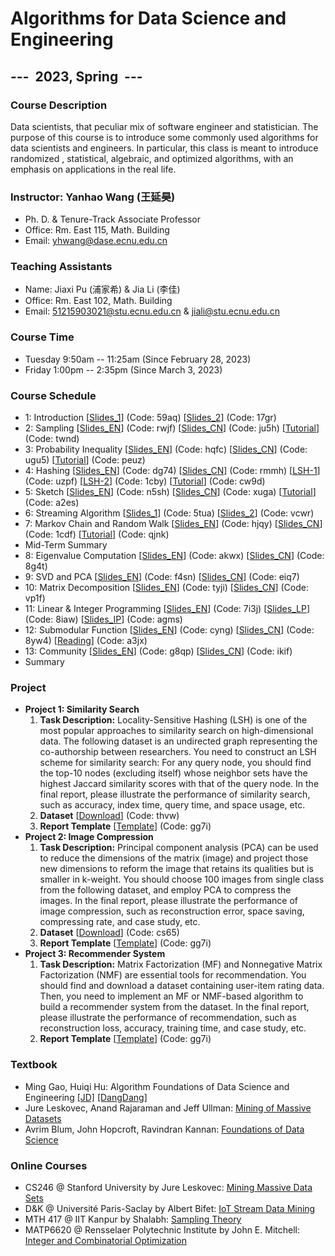 # Algorithms for Data Science and Engineering

## ---  2023, Spring  ---

### Course Description

Data scientists, that peculiar mix of software engineer and statistician. The purpose of this course is to introduce some commonly used algorithms for data scientists and engineers. In particular, this class is meant to introduce randomized , statistical, algebraic, and optimized algorithms, with an emphasis on applications in the real life.

### Instructor: Yanhao Wang (王延昊)

- Ph. D. & Tenure-Track Associate Professor
- Office: Rm. East 115, Math. Building
- Email: <yhwang@dase.ecnu.edu.cn>

### Teaching Assistants

- Name: Jiaxi Pu (浦家希) & Jia Li (李佳)
- Office: Rm. East 102, Math. Building
- Email: <51215903021@stu.ecnu.edu.cn> & <jiali@stu.ecnu.edu.cn>

### Course Time

- Tuesday 9:50am -- 11:25am (Since February 28, 2023)
- Friday 1:00pm -- 2:35pm (Since March 3, 2023)

### Course Schedule

- 1: Introduction [[Slides_1](https://pan.baidu.com/s/16hZKOu4R2eysO5lVahWIMA)] (Code: 59aq) [[Slides_2](https://pan.baidu.com/s/1GaolUUupjFAlmaL6BDdzhg)] (Code: 17gr)
- 2: Sampling [[Slides_EN](https://pan.baidu.com/s/1_RL0BZDS-RIHvuZGONv3pw)] (Code: rwjf) [[Slides_CN](https://pan.baidu.com/s/1bcf20lrK6fBFQpZ8MVenEw)] (Code: ju5h) [[Tutorial](https://pan.baidu.com/s/1XqJTiJBCqFWETaWEui8cRQ)] (Code: twnd)
- 3: Probability Inequality [[Slides_EN](https://pan.baidu.com/s/1-SD8ynZqm4pNLhalQqjSzQ)] (Code: hqfc) [[Slides_CN](https://pan.baidu.com/s/10rKkzHuyf8dTTMMxj95QTw)] (Code: ugu5) [[Tutorial](https://pan.baidu.com/s/18rqYImr2HZkN9sTukh3BAg)] (Code: peuz)
- 4: Hashing [[Slides_EN](https://pan.baidu.com/s/1UMpOwbtjKufvZhNTmGuulw)] (Code: dg74) [[Slides_CN](https://pan.baidu.com/s/1Fl9Y77nagCk2gI7szLpBjw)] (Code: rmmh) [[LSH-1](https://pan.baidu.com/s/1KNxiUqXUX9TjqEUV7MGg6Q)] (Code: uzpf) [[LSH-2](https://pan.baidu.com/s/1hU416PR5nSCb5m7eh94KhQ)] (Code: 1cby) [[Tutorial](https://pan.baidu.com/s/1FuGlUZFMu-yI_QFS3WgpZA)] (Code: cw9d)
- 5: Sketch [[Slides_EN](https://pan.baidu.com/s/1CuQV8Db0dAC7F5umzEulXQ)] (Code: n5sh) [[Slides_CN](https://pan.baidu.com/s/1LPic-RmTSKVHqWBzNhbJYQ)] (Code: xuga) [[Tutorial](https://pan.baidu.com/s/1noTHJaNyHPkScqXyVBM9sA)] (Code: a2es)
- 6: Streaming Algorithm [[Slides_1](https://pan.baidu.com/s/1wCjC0fY14y1s2Lxwi9YAtg)] (Code: 5tua) [[Slides_2](https://pan.baidu.com/s/1HKme5nc2otFPkr1w3eLJ_g)] (Code: vcwr)
- 7: Markov Chain and Random Walk [[Slides_EN](https://pan.baidu.com/s/1SrjSNTIXsaxvVoTTKibQUw)] (Code: hjqy) [[Slides_CN](https://pan.baidu.com/s/1J1iqCG71BhPjIPfK_wXA9g)] (Code: 1cdf) [[Tutorial](https://pan.baidu.com/s/1sAPaEGujreRbsIbrVCCgdA)] (Code: qjnk)
- Mid-Term Summary
- 8: Eigenvalue Computation [[Slides_EN](https://pan.baidu.com/s/1vtl5apn0fzE8GMIbAs9q-w)] (Code: akwx) [[Slides_CN](https://pan.baidu.com/s/1-PPpdnRv0deptgeJNsc0AQ)] (Code: 8g4t)
- 9: SVD and PCA [[Slides_EN](https://pan.baidu.com/s/18oDf3I5wT2y8Sz-I7aqtmA)] (Code: f4sn) [[Slides_CN](https://pan.baidu.com/s/1gh2QR8p8dzhOu2G9fGCW4w)] (Code: eiq7)
- 10: Matrix Decomposition [[Slides_EN](https://pan.baidu.com/s/1ApI8m49dTzHDetTue8SsvA)] (Code: tyji) [[Slides_CN](https://pan.baidu.com/s/1PcLKkk3kUEMFAR3T77ZrHg)] (Code: vp1f)
- 11: Linear & Integer Programming [[Slides_EN](https://pan.baidu.com/s/1UWmA9g_O-t_eFo8dv_hbUQ)] (Code: 7i3j) [[Slides_LP](https://pan.baidu.com/s/10nOuCm04RJ1MYIZbYWqpig)] (Code: 8iaw) [[Slides_IP](https://pan.baidu.com/s/15bkSDa088VDPkM2mt681zQ)] (Code: agms)
- 12: Submodular Function [[Slides_EN](https://pan.baidu.com/s/1l4hsWnaZN3zSUuTRm1ZBLA)] (Code: cyng) [[Slides_CN](https://pan.baidu.com/s/1mhM_vuHZ8IfD9dTgAwq1qQ)] (Code: 8yw4) [[Reading](https://pan.baidu.com/s/1MNzhKX3o7mnDgU8lhx_eaQ)] (Code: a3jx)
- 13: Community [[Slides_EN](https://pan.baidu.com/s/1V4QCBQfrzK0lx2MqUPbY_g)] (Code: g8qp) [[Slides_CN](https://pan.baidu.com/s/1s8_fdEwU7Y1fbWeKzZyw_Q)] (Code: ikif)
- Summary

### Project

- **Project 1: Similarity Search**
  1. **Task Description:** Locality-Sensitive Hashing (LSH) is one of the most popular approaches to similarity search on high-dimensional data. The following dataset is an undirected graph representing the co-authorship between researchers. You need to construct an LSH scheme for similarity search: For any query node, you should find the top-10 nodes (excluding itself) whose neighbor sets have the highest Jaccard similarity scores with that of the query node. In the final report, please illustrate the performance of similarity search, such as accuracy, index time, query time, and space usage, etc.
  2. **Dataset** [[Download](https://pan.baidu.com/s/1ElIvXeScUikbx7HlY1-MQw)] (Code: thvw)
  3. **Report Template** [[Template](https://pan.baidu.com/s/1p7iB7yT_VF_B8PxV_T1OEw)] (Code: gg7i)
- **Project 2: Image Compression**
  1. **Task Description:** Principal component analysis (PCA) can be used to reduce the dimensions of the matrix (image) and project those new dimensions to reform the image that retains its qualities but is smaller in k-weight. You should choose 100 images from single class from the following dataset, and employ PCA to compress the images. In the final report, please illustrate the performance of image compression, such as reconstruction error, space saving, compressing rate, and case study, etc.
  2. **Dataset** [[Download](https://pan.baidu.com/s/1hYMMnxg2H3-8vuIXRPkD5w)] (Code: cs65)
  3. **Report Template** [[Template](https://pan.baidu.com/s/1p7iB7yT_VF_B8PxV_T1OEw)] (Code: gg7i)
- **Project 3: Recommender System**
  1. **Task Description:** Matrix Factorization (MF) and Nonnegative Matrix Factorization (NMF) are essential tools for recommendation. You should find and download a dataset containing user-item rating data. Then, you need to implement an MF or NMF-based algorithm to build a recommender system from the dataset. In the final report, please illustrate the performance of recommendation, such as reconstruction loss, accuracy, training time, and case study, etc.
  2. **Report Template** [[Template](https://pan.baidu.com/s/1p7iB7yT_VF_B8PxV_T1OEw)] (Code: gg7i)

### Textbook

- Ming Gao, Huiqi Hu: Algorithm Foundations of Data Science and Engineering [[JD]](https://item.jd.com/12863803.html) [[DangDang]](http://product.dangdang.com/29253772.html)
- Jure Leskovec, Anand Rajaraman and Jeff Ullman: [Mining of Massive Datasets](http://mmds.org)
- Avrim Blum, John Hopcroft, Ravindran Kannan: [Foundations of Data Science](https://home.ttic.edu/~avrim/book.pdf)

### Online Courses

- CS246 @ Stanford University by Jure Leskovec: [Mining Massive Data Sets](http://web.stanford.edu/class/cs246/)
- D&K @ Université Paris-Saclay by Albert Bifet: [IoT Stream Data Mining](https://albertbifet.com/dk-iot-stream-data-mining-2019-2020/)
- MTH 417 @ IIT Kanpur by Shalabh: [Sampling Theory](http://home.iitk.ac.in/~shalab/course1.htm)
- MATP6620 @ Rensselaer Polytechnic Institute by John E. Mitchell: [Integer and Combinatorial Optimization](https://homepages.rpi.edu/~mitchj/matp6620/)
